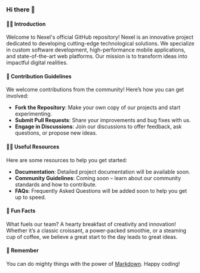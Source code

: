 ### Hi there 👋

#### **🙋‍♀️ Introduction**
Welcome to Nexel's official GitHub repository! Nexel is an innovative project dedicated to developing cutting-edge technological solutions. We specialize in custom software development, high-performance mobile applications, and state-of-the-art web platforms. Our mission is to transform ideas into impactful digital realities.

#### **🌈 Contribution Guidelines**
We welcome contributions from the community! Here’s how you can get involved:
- **Fork the Repository**: Make your own copy of our projects and start experimenting.
- **Submit Pull Requests**: Share your improvements and bug fixes with us.
- **Engage in Discussions**: Join our discussions to offer feedback, ask questions, or propose new ideas.

#### **👩‍💻 Useful Resources**
Here are some resources to help you get started:
- **Documentation**: Detailed project documentation will be available soon.
- **Community Guidelines**: Coming soon – learn about our community standards and how to contribute.
- **FAQs**: Frequently Asked Questions will be added soon to help you get up to speed.

#### **🍿 Fun Facts**
What fuels our team? A hearty breakfast of creativity and innovation! Whether it’s a classic croissant, a power-packed smoothie, or a steaming cup of coffee, we believe a great start to the day leads to great ideas.

#### **🧙 Remember**
You can do mighty things with the power of [Markdown](https://docs.github.com/github/writing-on-github/getting-started-with-writing-and-formatting-on-github/basic-writing-and-formatting-syntax). Happy coding!
